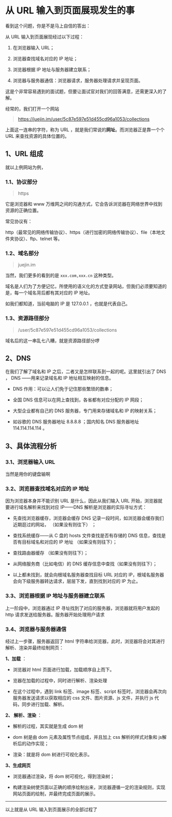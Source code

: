 # 从 URL 输入到页面展现发生的事

看到这个问题，你是不是马上自信的答出：

从 URL 输入到页面展现经过以下过程：

1. 在浏览器输入 URL；

2. 浏览器查找域名对应的 IP 地址；

3. 浏览器根据 IP 地址与服务器建立联系；

4. 浏览器与服务器通信：浏览器请求，服务器处理请求并呈现页面。


这是个非常容易遇到的面试题，但要让面试官对我们的回答满意，还需更深入的了解。

经常的，我们打开一个网站

>https://juejin.im/user/5c87e597e51d455cd96a1053/collections

上面这一连串的字符，称为 URL ，就是我们常说的**网址**。而浏览器正是靠一个个 URL 来查找资源的具体位置的。

## 1、URL 组成

就以上例网站为例，

### 1.1、协议部分

>https

它是浏览器和 www 万维网之间的沟通方式，它会告诉浏览器在网络世界中找到资源的正确位置。

常见协议有：

http（最常见的网络传输协议）、https（进行加密的网络传输协议）、file（本地文件夹协议）、ftp、telnet 等。

### 1.2、域名部分

>juejin.im

当然，我们更多的看到的是 `xxx.com,xxx.cn` 这种类型。

域名是人们为了方便记忆，所使用的语义化的方式登录网站，但我们必须要知道的是，每一个域名背后都有其对应的 IP 地址。

如我们都知道，当前电脑的 IP 是 127.0.0.1 ，也就是代表自己。

### 1.3、资源路径部分

>/user/5c87e597e51d455cd96a1053/collections

域名后的这一串乱七八糟，就是资源路径部分啰

## 2、DNS

在我们了解了域名和 IP 之后，二者又是怎样联系到一起的呢。这里就引出了 DNS ， DNS ——用来记录域名和 IP 地址相互映射的信息。

- DNS 作用：可以让人们免于记住那些繁琐的数串；

- 全国 DNS 信息可以在网上查找到，各省都有对应分配的 IP 网段；

- 大型企业都有自己的 DNS 服务器，专门用来存储域名和 IP 的映射关系；

- 如谷歌的 DNS 服务器地址 8.8.8.8 ；国内知名 DNS 服务器地址 114.114.114.114 。


## 3、具体流程分析

### 3.1、浏览器输入 URL

当然是用你的键盘输啊

### 3.2、浏览器查找域名对应的 IP 地址

因为浏览器本身并不能识别 URL 是什么，因此从我们输入 URL 开始，浏览器就要进行域名解析来找到对应 IP——DNS 解析是浏览器的实际寻址方式：

- 先查找浏览器缓存，浏览器会缓存 DNS 记录一段时间，如浏览器会缓存我们近期逛过的网站， （如果没有则往下） ；

- 查找系统缓存——从 C 盘的 hosts 文件查找是否有存储的 DNS 信息，查找是否有目标域名和对应的 IP 地址 （如果没有则往下）；

- 查找路由器缓存 （如果没有则往下）；

- 从网络服务商（比如电信）的 DNS 缓存信息中查找（如果没有则往下）；

- 以上都未找到，就会向根域名服务器查找目标 URL 对应的 IP，根域名服务器会向下级服务器转达请求，层层下发，直到找到对应的 IP 为止。

### 3.3、浏览器根据 IP 地址与服务器建立联系

上一阶段中，浏览器通过 IP 寻址找到了对应的服务器，浏览器就将用户发起的 http 请求发送给服务器。服务器开始处理用户请求

### 3.4、浏览器与服务器通信

经过上一步骤，服务器返回了 html 字符串给浏览器，此时，浏览器将会对其进行解析、渲染并最终绘制网页：

**1、加载** ：
- 浏览器对 html 页面进行加载，加载顺序自上而下。

-  览器在加载的过程中，同时进行解析、渲染处理

- 在这个过程中，遇到 link 标签、image 标签、script 标签时，浏览器会再次向服务器发送请求以获取相应的 css 文件、图片资源、js 文件，并执行 js 代码，同步进行加载、解析。

**2、 解析、渲染** ：
- 解析的过程，其实就是生成 dom 树

- dom 树是由 dom 元素及属性节点组成，并且加上 css 解析的样式对象和 js解析后的动作实现；

- 渲染：就是将 dom 树进行可视化表示。

**3、生成网页**

- 浏览器通过渲染，将 dom 树可视化，得到渲染树；

- 构建渲染树使页面以正确的顺序绘制出来，浏览器遵循一定的渲染规则，实现网站页面的绘制，并最终完成页面的展示。

***
以上就是从 URL 输入到页面展示的全部过程了

<Vssue/>